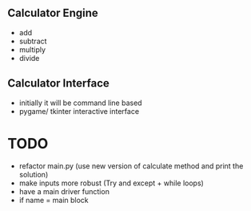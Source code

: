 ## Calculator Engine

- add
- subtract
- multiply
- divide

## Calculator Interface

- initially it will be command line based
- pygame/ tkinter interactive interface

# TODO
- refactor main.py (use new version of calculate method and print the solution)
- make inputs more robust (Try and except + while loops)
- have a main driver function
- if name = main block